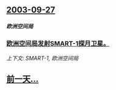 ## [2003-09-27](/news/2003/09/27/index.md)

##### 欧洲空间局
### [欧洲空间局发射SMART-1探月卫星。](/news/2003/09/27/欧洲空间局发射SMART-1探月卫星.md)
_上下文: SMART-1, 欧洲空间局_

## [前一天...](/news/2003/09/26/index.md)

